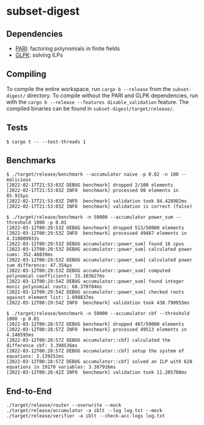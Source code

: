 # subset-digest

## Dependencies

* [PARI](https://pari.math.u-bordeaux.fr/download.html): factoring polynomials
  in finite fields
* [GLPK](https://www.gnu.org/software/glpk/): solving ILPs

## Compiling
To compile the entire workspace, run `cargo b --release` from the
`subset-digest/` directory. To compile without the PARI and GLPK dependencies,
run with the `cargo b --release --features disable_validation` feature. The
compiled binaries can be found in `subset-digest/target/release/`.

## Tests
```
$ cargo t -- --test-threads 1
```

## Benchmarks
```
$ ./target/release/benchmark --accumulator naive -p 0.02 -n 100 --malicious
[2022-02-17T21:53:03Z DEBUG benchmark] dropped 2/100 elements
[2022-02-17T21:53:03Z INFO  benchmark] processed 98 elements in 85.915µs
[2022-02-17T21:53:03Z INFO  benchmark] validation took 84.428982ms
[2022-02-17T21:53:03Z INFO  benchmark] validation is correct (false)
```

```
$ ./target/release/benchmark -n 50000 --accumulator power_sum --threshold 1000 -p 0.01
[2022-03-12T00:29:53Z DEBUG benchmark] dropped 513/50000 elements
[2022-03-12T00:29:53Z INFO  benchmark] processed 49487 elements in 4.310809933s
[2022-03-12T00:29:53Z DEBUG accumulator::power_sum] found 16 cpus
[2022-03-12T00:29:53Z DEBUG accumulator::power_sum] calculated power sums: 352.48839ms
[2022-03-12T00:29:53Z DEBUG accumulator::power_sum] calculated power sum difference: 47.354µs
[2022-03-12T00:29:53Z DEBUG accumulator::power_sum] computed polynomial coefficients: 15.103627ms
[2022-03-12T00:29:54Z DEBUG accumulator::power_sum] found integer monic polynomial roots: 68.370784ms
[2022-03-12T00:29:54Z DEBUG accumulator::power_sum] checked roots against element list: 1.898837ms
[2022-03-12T00:29:54Z INFO  benchmark] validation took 438.790055ms
```

```
$ ./target/release/benchmark -n 50000 --accumulator cbf --threshold 1000 -p 0.01
[2022-03-12T00:28:57Z DEBUG benchmark] dropped 487/50000 elements
[2022-03-12T00:28:57Z INFO  benchmark] processed 49513 elements in 4.146595ms
[2022-03-12T00:28:57Z DEBUG accumulator::cbf] calculated the difference cbf: 3.398536ms
[2022-03-12T00:28:57Z DEBUG accumulator::cbf] setup the system of equations: 2.139251ms
[2022-03-12T00:28:57Z DEBUG accumulator::cbf] solved an ILP with 628 equations in 19170 variables: 3.387916ms
[2022-03-12T00:26:42Z INFO  benchmark] validation took 11.205708ms
```

## End-to-End
```
./target/release/router --overwrite --mock
./target/release/accumulator -a iblt --log log.txt --mock
./target/release/verifier -a iblt --check-acc-logs log.txt
```

